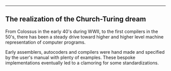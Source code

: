 
---

## The realization of the Church-Turing dream

From Colossus in the early 40's during WWII, to the first compilers  in the 50's,
there has been a steady drive toward higher and higher level machine
representation  of  computer programs.

Early assemblers, autocoders and compilers were hand made and specified by the
user's manual with plenty of examples. These bespoke implementations eventually
led to a clamoring for some standardizations.
